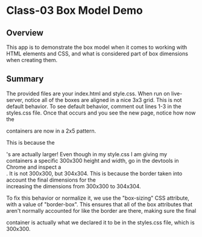 # Class-03 Box Model Demo

## Overview

This app is to demonstrate the box model when it comes to working with HTML elements and CSS, and what is considered part of box dimensions when creating them.

## Summary

The provided files are your index.html and style.css.  When run on live-server, notice all of the boxes are aligned in a nice 3x3 grid.  This is not default behavior.  To see default behavior, comment out lines 1-3 in the styles.css file.  Once that occurs and you see the new page, notice how now the <div> containers are now in a 2x5 pattern.

This is because the <div>'s are actually larger!  Even though in my style.css I am giving my <div> containers a specific 300x300 height and width, go in the devtools in Chrome and inspect a <div>.  It is not 300x300, but 304x304.  This is because the border taken into account the final dimensions for the <div> increasing the dimensions from 300x300 to 304x304.

To fix this behavior or normalize it, we use the "box-sizing" CSS attribute, with a value of "border-box".  This ensures that all of the box attributes that aren't normally accounted for like the border are there, making sure the final <div> container is actually what we declared it to be in the styles.css file, which is 300x300.
